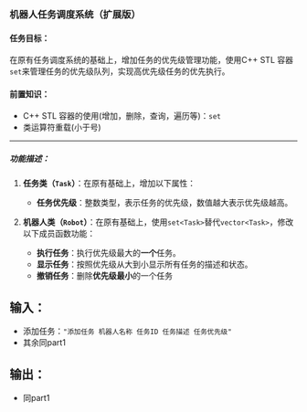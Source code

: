 
### **机器人任务调度系统（扩展版）**

#### 任务目标：
在原有任务调度系统的基础上，增加任务的优先级管理功能，使用C++ STL 容器`set`来管理任务的优先级队列，实现高优先级任务的优先执行。

#### 前置知识：
- C++ STL 容器的使用(增加，删除，查询，遍历等)：`set`
- 类运算符重载(小于号)

---

##### 功能描述：

1. **任务类（`Task`）**：在原有基础上，增加以下属性：
   - **任务优先级**：整数类型，表示任务的优先级，数值越大表示优先级越高。

2. **机器人类（`Robot`）**：在原有基础上，使用`set<Task>`替代`vector<Task>`，修改以下成员函数功能：
    - **执行任务**：执行优先级最大的**一个**任务。
    - **显示任务**：按照优先级从大到小显示所有任务的描述和状态。
    - **撤销任务**：删除**优先级最小**的一个任务

## 输入：
- 添加任务：`"添加任务 机器人名称 任务ID 任务描述 任务优先级"`
- 其余同part1

## 输出：
- 同part1